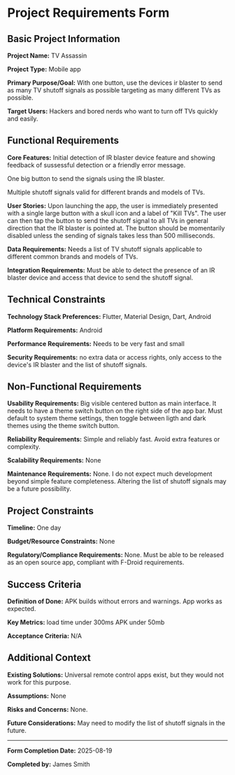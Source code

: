# Project Requirements Form

## Basic Project Information

**Project Name:** 
TV Assassin

**Project Type:** 
Mobile app

**Primary Purpose/Goal:** 
With one button, use the devices ir blaster to send as many TV shutoff signals as possible targeting as many different TVs as possible.

**Target Users:** 
Hackers and bored nerds who want to turn off TVs quickly and easily.

## Functional Requirements

**Core Features:** 
Initial detection of IR blaster device feature and showing feedback of sussessful detection or a friendly error message.

One big button to send the signals using the IR blaster.

Multiple shutoff signals valid for different brands and models of TVs.

**User Stories:** 
Upon launching the app, the user is immediately presented with a single large button with a skull icon and a label of "Kill TVs". The user can then tap the button to send the shutoff signal to all TVs in general direction that the IR blaster is pointed at. The button should be momentarily disabled unless the sending of signals takes less than 500 milliseconds.

**Data Requirements:** 
Needs a list of TV shutoff signals applicable to different common brands and models of TVs.

**Integration Requirements:** 
Must be able to detect the presence of an IR blaster device and access that device to send the shutoff signal.

## Technical Constraints

**Technology Stack Preferences:** 
Flutter, Material Design, Dart, Android

**Platform Requirements:** 
Android

**Performance Requirements:** 
Needs to be very fast and small

**Security Requirements:** 
no extra data or access rights, only access to the device's IR blaster and the list of shutoff signals.

## Non-Functional Requirements

**Usability Requirements:** 
Big visible centered button as main interface.
It needs to have a theme switch button on the right side of the app bar. Must default to system theme settings, then toggle between ligth and dark themes using the theme switch button.

**Reliability Requirements:** 
Simple and reliably fast. Avoid extra features or complexity.

**Scalability Requirements:** 
None

**Maintenance Requirements:** 
None. I do not expect much development beyond simple feature completeness. Altering the list of shutoff signals may be a future possibility.

## Project Constraints

**Timeline:** 
One day

**Budget/Resource Constraints:** 
None

**Regulatory/Compliance Requirements:** 
None. Must be able to be released as an open source app, compliant with F-Droid requirements.

## Success Criteria

**Definition of Done:** 
APK builds without errors and warnings.
App works as expected.

**Key Metrics:** 
load time under 300ms
APK under 50mb

**Acceptance Criteria:** 
N/A

## Additional Context

**Existing Solutions:** 
Universal remote control apps exist, but they would not work for this purpose.

**Assumptions:** 
None

**Risks and Concerns:** 
None.

**Future Considerations:** 
May need to modify the list of shutoff signals in the future.

---

**Form Completion Date:** 
2025-08-19

**Completed by:** 
James Smith
